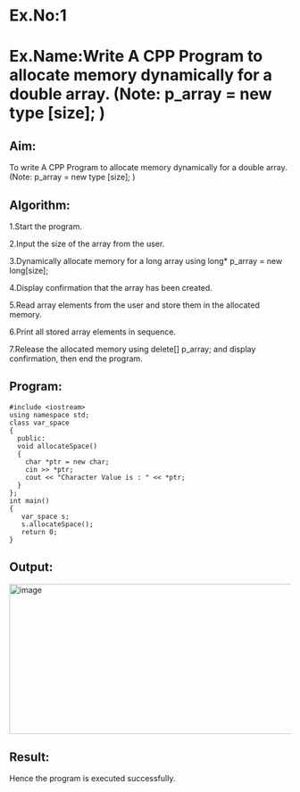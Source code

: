 # Ex.No:1
# Ex.Name:Write A CPP Program to allocate memory dynamically for a double array. (Note: p_array = new type [size]; )
## Aim:
To write A CPP Program to allocate memory dynamically for a double array.(Note: p_array = new type [size]; )

## Algorithm:

1.Start the program.

2.Input the size of the array from the user.

3.Dynamically allocate memory for a long array using long* p_array = new long[size];

4.Display confirmation that the array has been created.

5.Read array elements from the user and store them in the allocated memory.

6.Print all stored array elements in sequence.

7.Release the allocated memory using delete[] p_array; and display confirmation, then end the program.




## Program:
```
#include <iostream>
using namespace std; 
class var_space
{
  public:
  void allocateSpace()
  {
    char *ptr = new char;
    cin >> *ptr;
    cout << "Character Value is : " << *ptr;
  }
};
int main()
{
   var_space s;
   s.allocateSpace();
   return 0;
}
```
## Output:

<img width="1329" height="269" alt="image" src="https://github.com/user-attachments/assets/9436d352-39af-4933-9cc6-d5ad040e8fc4" />


## Result:
Hence the program is executed successfully.
